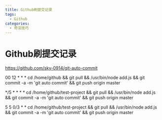 ```yaml
---
title: Github刷提交记录
tags:
  - Github
categories:
  - 奇淫技巧
---
```

# Github刷提交记录

https://github.com/sky-0914/git-auto-commit

00 12 * * * cd /home/github && git pull && /usr/bin/node add.js && git commit -a -m 'git auto commit' && git push origin master

*/5 * * * * cd /home/github/test-project && git pull && /usr/bin/node add.js && git commit -a -m 'git auto commit' && git push origin master

5 5 0/3 * * cd /home/github/test-project && git pull && /usr/bin/node add.js && git commit -a -m 'git auto commit' && git push origin master

